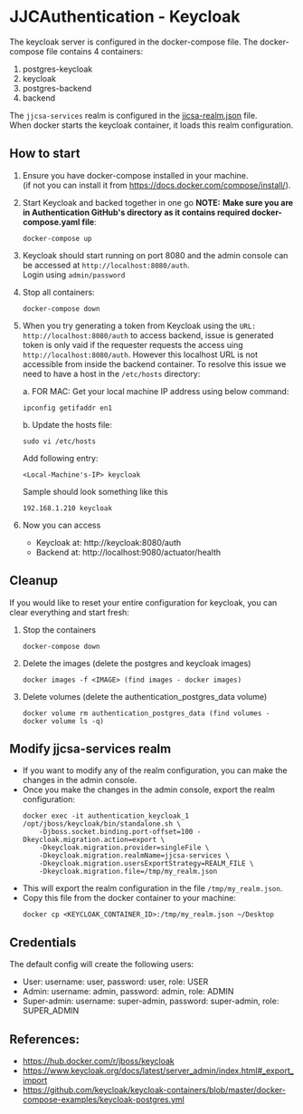 # JJCAuthentication - Keycloak

The keycloak server is configured in the docker-compose file. The docker-compose file contains 4 containers:
1) postgres-keycloak
2) keycloak
3) postgres-backend
4) backend

The `jjcsa-services` realm is configured in the [jjcsa-realm.json](jjcsa-realm.json) file.  
When docker starts the keycloak container, it loads this realm configuration.

## How to start

1. Ensure you have docker-compose installed in your machine.  
    (if not you can install it from https://docs.docker.com/compose/install/).

2. Start Keycloak and backed together in one go
   **NOTE:** **Make sure you are in Authentication GitHub's directory as it contains required docker-compose.yaml file**:
    ```commandline
    docker-compose up
    ```

3. Keycloak should start running on port 8080 and the admin console can be accessed at `http://localhost:8080/auth`.  
    Login using `admin/password`

4. Stop all containers:
    ```commandline
    docker-compose down
    ```

5. When you try generating a token from Keycloak using the `URL: http://localhost:8080/auth` to access backend, issue is generated token is only vaid if the requester requests the access uing `http://localhost:8080/auth`.
However this localhost URL is not accessible from inside the backend container. 
To resolve this issue we need to have a host in the `/etc/hosts` directory:

   a. FOR MAC: Get your local machine IP address using below command:
    ```
    ipconfig getifaddr en1
    ```
    
   b. Update the hosts file:
    ```commandline
    sudo vi /etc/hosts
    ```
    Add following entry:
    ```
    <Local-Machine's-IP> keycloak
    ```
    Sample should look something like this 
    ```
    192.168.1.210 keycloak
    ```

6. Now you can access 
    - Keycloak at: http://keycloak:8080/auth
    - Backend at: http://localhost:9080/actuator/health




## Cleanup <It is PENDING>

If you would like to reset your entire configuration for keycloak, you can clear everything and start fresh:

1. Stop the containers
    ```commandline
    docker-compose down
    ```
1. Delete the images (delete the postgres and keycloak images)
    ```commandline
    docker images -f <IMAGE> (find images - docker images)
    ```

1. Delete volumes (delete the authentication_postgres_data volume)
    ```commandline
    docker volume rm authentication_postgres_data (find volumes - docker volume ls -q)
    ```

## Modify jjcsa-services realm

- If you want to modify any of the realm configuration, you can make the changes in the admin console.
- Once you make the changes in the admin console, export the realm configuration:
    ```commandline
    docker exec -it authentication_keycloak_1 /opt/jboss/keycloak/bin/standalone.sh \
        -Djboss.socket.binding.port-offset=100 -Dkeycloak.migration.action=export \
        -Dkeycloak.migration.provider=singleFile \
        -Dkeycloak.migration.realmName=jjcsa-services \
        -Dkeycloak.migration.usersExportStrategy=REALM_FILE \
        -Dkeycloak.migration.file=/tmp/my_realm.json
    ```
- This will export the realm configuration in the file `/tmp/my_realm.json`.
- Copy this file from the docker container to your machine:
    ```commandline
    docker cp <KEYCLOAK_CONTAINER_ID>:/tmp/my_realm.json ~/Desktop
    ```

## Credentials
The default config will create the following users:
- User: username: user, password: user, role: USER
- Admin: username: admin, password: admin, role: ADMIN
- Super-admin: username: super-admin, password: super-admin, role: SUPER_ADMIN

## References:
- https://hub.docker.com/r/jboss/keycloak
- https://www.keycloak.org/docs/latest/server_admin/index.html#_export_import
- https://github.com/keycloak/keycloak-containers/blob/master/docker-compose-examples/keycloak-postgres.yml
